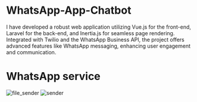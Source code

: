 # WhatsApp-App-Chatbot
I have developed a robust web application utilizing Vue.js for the front-end, Laravel for the back-end, and Inertia.js for seamless page rendering. Integrated with Twilio and the WhatsApp Business API, the project offers advanced features like WhatsApp messaging, enhancing user engagement and communication.

# WhatsApp service
![file_sender](/assets/sender1.jpg)
![sender](/assets/file_sender.jpg)
